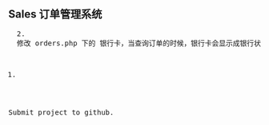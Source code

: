 <h2>Sales 订单管理系统</h2>
<pre>
  2.
  修改 orders.php 下的 银行卡，当查询订单的时候，银行卡会显示成银行状态，原因是 add.php 下的银行卡select 数据不对。

  1.
  Submit project to github.
</pre>
